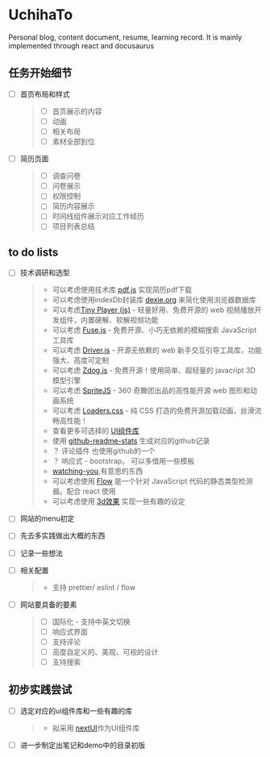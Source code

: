 # UchihaTo

Personal blog, content document, resume, learning record. It is mainly implemented through react and docusaurus

## 任务开始细节

- [ ] 首页布局和样式

  > - [ ] 首页展示的内容
  > - [ ] 动画
  > - [ ] 相关布局
  > - [ ] 素材全部到位

- [ ] 简历页面

  > - [ ] 调查问卷
  > - [ ] 问卷展示
  > - [ ] 权限控制
  > - [ ] 简历内容展示
  > - [ ] 时间线组件展示对应工作经历
  > - [ ] 项目列表总结

## to do lists

- [ ] 技术调研和选型

  > - 可以考虑使用技术库 [pdf.js](https://mozilla.github.io/pdf.js/) 实现简历pdf下载
  > - 可以考虑使用indexDb封装库 [dexie.org](https://dexie.org) 来简化使用浏览器数据库
  > - 可以考虑[Tiny Player (js)](https://dexie.org/?from=thosefree.com) - 轻量好用、免费开源的 web 视频播放开发组件，内置硬解、软解视频功能
  > - 可以考虑 [Fuse.js](https://fusejs.io/?from=thosefree.com) - 免费开源、小巧无依赖的模糊搜索 JavaScript 工具库
  > - 可以考虑 [Driver.js](https://kamranahmed.info/driver.js/?from=thosefree.com) - 开源无依赖的 web 新手交互引导工具库，功能强大、高度可定制
  > - 可以考虑 [Zdog.js](https://zzz.dog/?from=thosefree.com) - 免费开源！使用简单、超轻量的 javacript 3D 模型引擎
  > - 可以考虑 [SpriteJS](https://github.com/spritejs/spritejs?from=thosefree.com) - 360 奇舞团出品的高性能开源 web 图形和动画系统
  > - 可以考虑 [Loaders.css](https://github.com/ConnorAtherton/loaders.css?from=thosefree.com) - 纯 CSS 打造的免费开源加载动画，丝滑流畅高性能！
  > - 查看更多可选择的 [UI组件库](https://www.thosefree.com/web/ui)
  > - 使用 [github-readme-stats](https://github.com/anuraghazra/github-readme-stats) 生成对应的github记录
  > - ？ 评论插件 也使用github的一个
  > - ？ 响应式 - bootstrap， 可以多借用一些模板
  > - [watching-you](https://jj811208.github.io/watching-you/),有意思的东西
  > - 可以考虑使用 [Flow](https://flow.org/) 是一个针对 JavaScript 代码的静态类型检测器。配合 react 使用
  > - 可以考虑使用 [3d效果](https://atroposjs.com/) 实现一些有趣的设定

- [ ] 网站的menu初定

- [ ] 先去多实践做出大概的东西

- [ ] 记录一些想法

- [ ] 相关配置

  > - 支持 prettier/ eslint / flow

- [ ] 网站要具备的要素

  > - [ ] 国际化 - 支持中英文切换
  > - [ ] 响应式界面
  > - [ ] 支持评论
  > - [ ] 高度自定义的、美观、可视的设计
  > - [ ] 支持搜索

## 初步实践尝试

- [ ] 选定对应的ui组件库和一些有趣的库

  > - 拟采用 [nextUI](https://nextui.org/docs/guide/installation)作为UI组件库

- [ ] 进一步制定出笔记和demo中的目录初版
